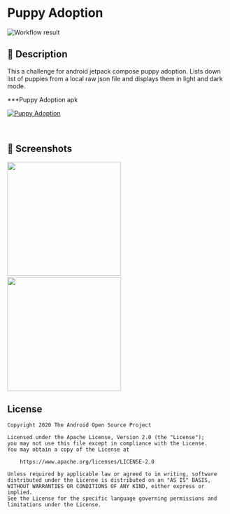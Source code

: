 # Puppy Adoption

<!--- Replace <OWNER> with your Github Username and <REPOSITORY> with the name of your repository. -->
<!--- You can find both of these in the url bar when you open your repository in github. -->
![Workflow result](https://github.com/thulasiram-sarathy/puppy-adoption/workflows/Check/badge.svg)


## :scroll: Description
This a challenge for android jetpack compose puppy adoption. Lists down list of puppies from a local raw json file and displays them in light and dark mode.


***Puppy Adoption apk

[![Puppy Adoption](https://img.shields.io/badge/PUPPY%20ADOPTION-APK-brightgreen?style=for-the-badge&logo=android)](https://github.com/thulasiram-sarathy/puppy-adoption/blob/main/app/release/app-release.apk)

<br />


## :camera_flash: Screenshots
<!-- You can add more screenshots here if you like -->
<img src="https://github.com/thulasiram-sarathy/puppy-adoption/blob/main/results/screenshot_1.png" width="260">&emsp;<img src="https://github.com/thulasiram-sarathy/puppy-adoption/blob/main/results/screenshot_2.png" width="260">

## License
```
Copyright 2020 The Android Open Source Project

Licensed under the Apache License, Version 2.0 (the "License");
you may not use this file except in compliance with the License.
You may obtain a copy of the License at

    https://www.apache.org/licenses/LICENSE-2.0

Unless required by applicable law or agreed to in writing, software
distributed under the License is distributed on an "AS IS" BASIS,
WITHOUT WARRANTIES OR CONDITIONS OF ANY KIND, either express or implied.
See the License for the specific language governing permissions and
limitations under the License.
```